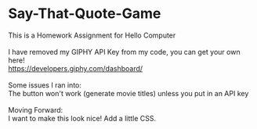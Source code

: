 # Say-That-Quote-Game
This is a Homework Assignment for Hello Computer
 <br />  <br />I have removed my GIPHY API Key from my code, you can get your own here!
 <br /> https://developers.giphy.com/dashboard/
  <br /> <br /> Some issues I ran into:
  <br /> The button won't work (generate movie titles) unless you put in an API key
  <br /> <br />  Moving Forward:
  <br /> I want to make this look nice! Add a little CSS. 
